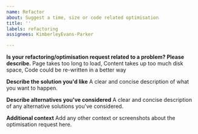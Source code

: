```yaml
---
name: Refactor
about: Suggest a time, size or code related optimisation
title: ''
labels: refactoring
assignees: KimberleyEvans-Parker

---
```


**Is your refactoring/optimisation request related to a problem? Please describe.**
Page takes too long to load, Content takes up too much disk space, Code could be re-written in a better way

**Describe the solution you'd like**
A clear and concise description of what you want to happen.

**Describe alternatives you've considered**
A clear and concise description of any alternative solutions you've considered.

**Additional context**
Add any other context or screenshots about the optimisation request here.
